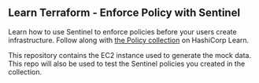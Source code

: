 ## Learn Terraform - Enforce Policy with Sentinel

Learn how to use Sentinel to enforce policies before your users create infrastructure. Follow along with [the Policy collection](https://learn.hashicorp.com/collections/terraform/policy) on HashiCorp Learn.

This repository contains the EC2 instance used to generate the mock data. This repo will also be used to test the Sentinel policies you created in the collection. 